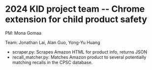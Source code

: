 # 2024 KID project team -- Chrome extension for child product safety

PM: Mona Gomaa <br />

Team: Jonathan Lai, Alan Guo, Yong-Yu Huang <br />

- scraper.py: Scrapes Amazon HTML for product info, returns JSON
- recall_matcher.py: Matches Amazon product to several potentially matching recalls in the CPSC database.
  
